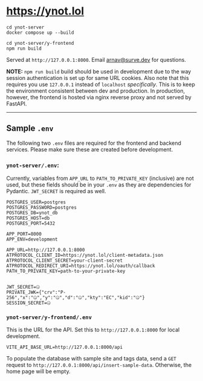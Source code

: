 # https://ynot.lol

```
cd ynot-server
docker compose up --build

cd ynot-server/y-frontend
npm run build
```

Served at `http://127.0.0.1:8000`. Email [arnav@surve.dev](mailto:arnav@surve.dev) for questions.

**NOTE:** `npm run build` build should be used in development due to the way session authentication is set up for same URL cookies.
Also note that this requires you use `127.0.0.1` instead of `localhost` *specifically*. This is to keep the environment
consistent between dev and production. In production, however, the frontend is hosted via nginx reverse proxy and not
served by FastAPI.

---

## Sample `.env`

The following two `.env` files are required for the frontend and backend services. Please make sure these are created before development.

### `ynot-server/.env`:

Currently, variables from `APP_URL` to `PATH_TO_PRIVATE_KEY` (inclusive) are not used, but these fields should be in your `.env` as they are dependencies for Pydantic. `JWT_SECRET` is required as well.

```
POSTGRES_USER=postgres
POSTGRES_PASSWORD=postgres
POSTGRES_DB=ynot_db
POSTGRES_HOST=db
POSTGRES_PORT=5432

APP_PORT=8000
APP_ENV=development

APP_URL=http://127.0.0.1:8000
ATPROTOCOL_CLIENT_ID=https://ynot.lol/client-metadata.json
ATPROTOCOL_CLIENT_SECRET=your-client-secret
ATPROTOCOL_REDIRECT_URI=https://ynot.lol/oauth/callback
PATH_TO_PRIVATE_KEY=path-to-your-private-key


JWT_SECRET=🤐
PRIVATE_JWK={"crv":"P-256","x":"🤐","y":"🤐","d":"🤐","kty":"EC","kid":"🤐"}
SESSION_SECRET=🤐
```

### `ynot-server/y-frontend/.env`

This is the URL for the API. Set this to `http://127.0.0.1:8000` for local development.

```
VITE_API_BASE_URL=http://127.0.0.1:8000/api
```

To populate the database with sample site and tags data, send a `GET` request to `http://127.0.0.1:8000/api/insert-sample-data`. Otherwise, the home page will be empty.
